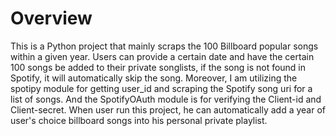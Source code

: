 # Overview
This is a Python project that mainly scraps the 100 Billboard popular songs within a given year. Users can provide a certain date and have the certain 100 songs be added to their private songlists,
if the song is not found in Spotify, it will automatically skip the song. Moreover, I am utilizing the spotipy module for getting user_id and scraping the Spotify song uri for a list of songs. And the 
SpotifyOAuth module is for verifying the Client-id and Client-secret. When user run this project, he can automatically add a year of user's choice billboard songs into his personal private playlist.
